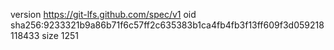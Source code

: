 version https://git-lfs.github.com/spec/v1
oid sha256:9233321b9a86b71f6c57ff2c635383b1ca4fb4fb3f13ff609f3d059218118433
size 1251

